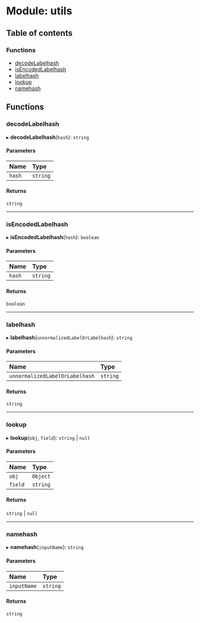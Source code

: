 # Module: utils

## Table of contents

### Functions

- [decodeLabelhash](utils.md#decodelabelhash)
- [isEncodedLabelhash](utils.md#isencodedlabelhash)
- [labelhash](utils.md#labelhash)
- [lookup](utils.md#lookup)
- [namehash](utils.md#namehash)

## Functions

### decodeLabelhash

▸ **decodeLabelhash**(`hash`): `string`

#### Parameters

| Name | Type |
| :------ | :------ |
| `hash` | `string` |

#### Returns

`string`

___

### isEncodedLabelhash

▸ **isEncodedLabelhash**(`hash`): `boolean`

#### Parameters

| Name | Type |
| :------ | :------ |
| `hash` | `string` |

#### Returns

`boolean`

___

### labelhash

▸ **labelhash**(`unnormalizedLabelOrLabelhash`): `string`

#### Parameters

| Name | Type |
| :------ | :------ |
| `unnormalizedLabelOrLabelhash` | `string` |

#### Returns

`string`

___

### lookup

▸ **lookup**(`obj`, `field`): `string` \| ``null``

#### Parameters

| Name | Type |
| :------ | :------ |
| `obj` | `Object` |
| `field` | `string` |

#### Returns

`string` \| ``null``

___

### namehash

▸ **namehash**(`inputName`): `string`

#### Parameters

| Name | Type |
| :------ | :------ |
| `inputName` | `string` |

#### Returns

`string`
